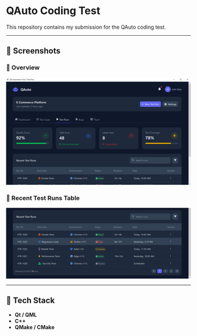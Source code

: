 # QAuto Coding Test

This repository contains my submission for the QAuto coding test.

---

## 📸 Screenshots

### 🧩 Overview
![Overview](./image/overview.jpg)

### 🧪 Recent Test Runs Table
![Overview](./image/table.jpg)

---

## 🧰 Tech Stack
- **Qt / QML**
- **C++**
- **QMake / CMake**